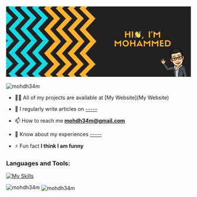 ![banner](banner.png)

<p align="left"> <img src="https://komarev.com/ghpvc/?username=mohdh34m&label=Profile%20views&color=00ffff&style=flat" alt="mohdh34m" /> </p>


- 👨‍💻 All of my projects are available at [My Website](My Website)

- 📝 I regularly write articles on [-----](-----)

- 📫 How to reach me **mohdh34m@gmail.com**

- 📄 Know about my experiences [-----](-----)

- ⚡ Fun fact **I think I am funny**


<h3 align="left">Languages and Tools:</h3>

[![My Skills](https://skillicons.dev/icons?i=js,html,css,react,express,nodejs)](https://skillicons.dev)

<p><img align="left" src="https://github-readme-stats.vercel.app/api/top-langs?username=mohdh34m&show_icons=true&theme=dark&locale=en&layout=compact" alt="mohdh34m" /></p>

<p>&nbsp;<img align="center" src="https://github-readme-stats.vercel.app/api?username=mohdh34m&show_icons=true&theme=dark&locale=en" alt="mohdh34m" /></p>



